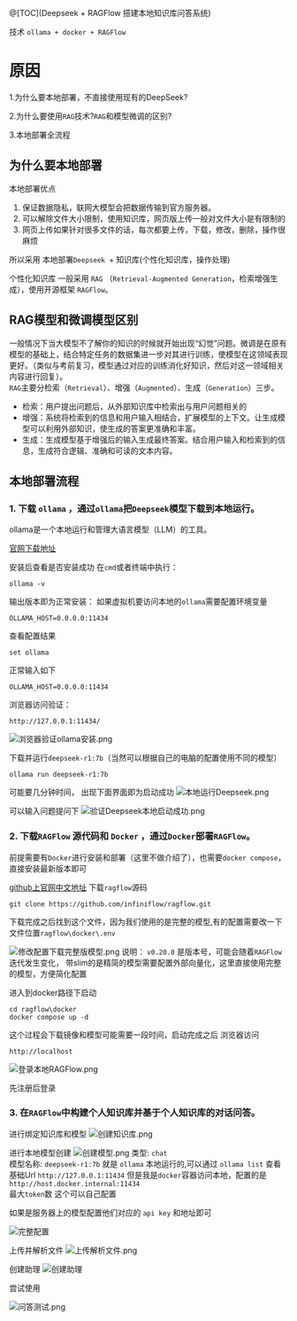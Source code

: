 
@[TOC](Deepseek + RAGFlow 搭建本地知识库问答系统)

技术 `ollama + docker + RAGFlow`

# 原因
1.为什么要本地部署，不直接使用现有的DeepSeek?

2.为什么要使用`RAG`技术?`RAG`和模型微调的区别?

3.本地部署全流程

## 为什么要本地部署
本地部署优点
1. 保证数据隐私，联网大模型会把数据传输到官方服务器。
2. 可以解除文件大小限制，使用知识库，网页版上传一般对文件大小是有限制的
3. 网页上传如果针对很多文件的话，每次都要上传，下载，修改，删除，操作很麻烦

所以采用 本地部署`Deepseek `+ 知识库(个性化知识库，操作处理)

个性化知识库 一般采用 `RAG` （`Retrieval-Augmented Generation`，检索增强生成），使用开源框架 `RAGFlow`。

## RAG模型和微调模型区别

一般情况下当大模型不了解你的知识的时候就开始出现“幻觉”问题。微调是在原有模型的基础上，结合特定任务的数据集进一步对其进行训练，使模型在这领域表现更好。（类似与考前复习，模型通过对应的训练消化好知识，然后对这一领域相关内容进行回复）。   
`RAG`主要分检索（`Retrieval`）、增强（`Augmented`）、生成（`Generation`）三步。  
- 检索：用户提出问题后，从外部知识库中检索出与用户问题相关的
- 增强：系统将检索到的信息和用户输入相结合，扩展模型的上下文。让生成模型可以利用外部知识，使生成的答案更准确和丰富。
- 生成：生成模型基于增强后的输入生成最终答案。结合用户输入和检索到的信息，生成符合逻辑、准确和可读的文本内容。

## 本地部署流程
### 1. 下载 `ollama` ，通过`ollama`把`Deepseek`模型下载到本地运行。
ollama是一个本地运行和管理大语言模型（LLM）的工具。

[官网下载地址](https://ollama.com/download)

安装后查看是否安装成功
在`cmd`或者终端中执行：
```shell
ollama -v
```
输出版本即为正常安装：
如果虚拟机要访问本地的`ollama`需要配置环境变量
```shell
OLLAMA_HOST=0.0.0.0:11434
```

查看配置结果
```shell
set ollama
```
正常输入如下
```shell
OLLAMA_HOST=0.0.0.0:11434
```
浏览器访问验证：
```
http://127.0.0.1:11434/
```
![浏览器验证ollama安装.png](image/浏览器验证ollama安装.png)

下载并运行`deepseek-r1:7b`（当然可以根据自己的电脑的配置使用不同的模型）
```shell
ollama run deepseek-r1:7b
```
可能要几分钟时间， 出现下面界面即为启动成功
![本地运行Deepseek.png](image/本地运行Deepseek.png)

可以输入问题提问下
![验证Deepseek本地启动成功.png](image/验证Deepseek本地启动成功.png)

### 2. 下载`RAGFlow` 源代码和 `Docker` ，通过`Docker`部署`RAGFlow`。
前提需要有`Docker`进行安装和部署（这里不做介绍了），也需要`docker compose`，直接安装最新版本即可

[github上官网中文地址](https://github.com/infiniflow/ragflow/blob/main/README_zh.md)
下载`ragflow`源码
```shell
git clone https://github.com/infiniflow/ragflow.git
```
下载完成之后找到这个文件，因为我们使用的是完整的模型,有的配置需要改一下
文件位置`ragflow\docker\.env`

![修改配置下载完整版模型.png](image/修改配置下载完整版模型.png)
说明： `v0.20.0` 是版本号，可能会随着`RAGFlow`迭代发生变化，
带slim的是精简的模型需要配置外部向量化，这里直接使用完整的模型，方便简化配置

进入到docker路径下启动
```shell
cd ragflow\docker
docker compose up -d
```
这个过程会下载镜像和模型可能需要一段时间，启动完成之后
浏览器访问
```
http://localhost
```

![登录本地RAGFlow.png](image/登录本地RAGFlow.png)

先注册后登录

### 3. 在`RAGFlow`中构建个人知识库并基于个人知识库的对话问答。

进行绑定知识库和模型
![创建知识库.png](image/创建知识库.png)

进行本地模型创建
![创建模型.png](image/创建模型.png)
类型: `chat`  
模型名称:  `deepseek-r1:7b`    就是 `ollama` 本地运行的,可以通过 `ollama list` 查看  
基础Url     `http://127.0.0.1:11434` 但是我是`docker`容器访问本地，配置的是 `http://host.docker.internal:11434`  
最大`token`数 这个可以自己配置  

如果是服务器上的模型配置他们对应的 `api key` 和地址即可  

![完整配置](image/完整配置.png)

上传并解析文件
![上传解析文件.png](image/上传解析文件.png)

创建助理
![创建助理](image/创建助理.png)

尝试使用

![问答测试.png](image/问答测试.png)
